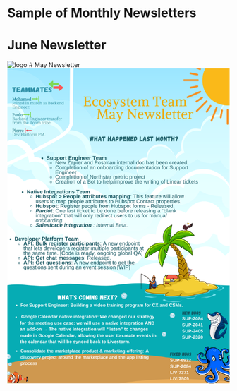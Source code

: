 # Sample of Monthly Newsletters

# June Newsletter
<img src="./juneletter.png" alt="logo"/>
# May Newsletter
<img src="./mayletter.png" alt="logo"/>
